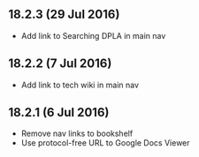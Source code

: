 18.2.3 (29 Jul 2016)
---
* Add link to Searching DPLA in main nav

18.2.2 (7 Jul 2016)
---
* Add link to tech wiki in main nav

18.2.1 (6 Jul 2016)
---
* Remove nav links to bookshelf
* Use protocol-free URL to Google Docs Viewer
